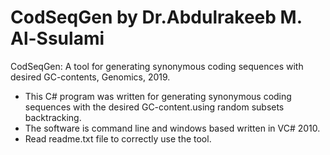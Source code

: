 # CodSeqGen by Dr.Abdulrakeeb  M. Al-Ssulami
CodSeqGen: A tool for generating synonymous coding sequences with desired GC-contents, Genomics, 2019.
- This C# program was written for generating synonymous coding sequences with the desired GC-content.using random subsets backtracking.
- The software is command line and windows based written in VC# 2010.
- Read readme.txt file to correctly use the tool.
